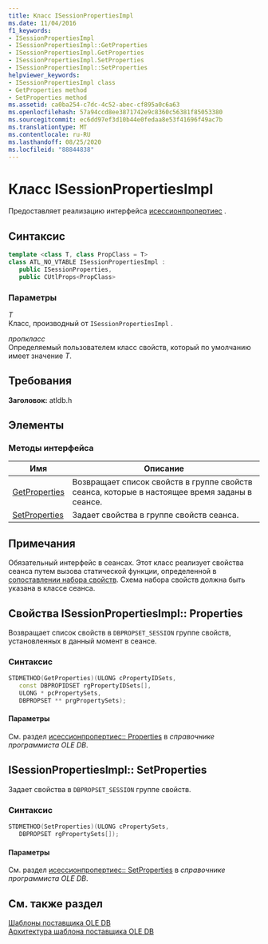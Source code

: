 ```yaml
---
title: Класс ISessionPropertiesImpl
ms.date: 11/04/2016
f1_keywords:
- ISessionPropertiesImpl
- ISessionPropertiesImpl::GetProperties
- ISessionPropertiesImpl.GetProperties
- ISessionPropertiesImpl.SetProperties
- ISessionPropertiesImpl::SetProperties
helpviewer_keywords:
- ISessionPropertiesImpl class
- GetProperties method
- SetProperties method
ms.assetid: ca0ba254-c7dc-4c52-abec-cf895a0c6a63
ms.openlocfilehash: 57a94ccd8ee3871742e9c8360c56381f85053380
ms.sourcegitcommit: ec6dd97ef3d10b44e0fedaa8e53f41696f49ac7b
ms.translationtype: MT
ms.contentlocale: ru-RU
ms.lasthandoff: 08/25/2020
ms.locfileid: "88844838"
---
```

# <a name="isessionpropertiesimpl-class"></a>Класс ISessionPropertiesImpl

Предоставляет реализацию интерфейса [исессионпропертиес](/previous-versions/windows/desktop/ms713721(v=vs.85)) .

## <a name="syntax"></a>Синтаксис

```cpp
template <class T, class PropClass = T>
class ATL_NO_VTABLE ISessionPropertiesImpl :
   public ISessionProperties,
   public CUtlProps<PropClass>
```

### <a name="parameters"></a>Параметры

*T*<br/>
Класс, производный от `ISessionPropertiesImpl` .

*пропкласс*<br/>
Определяемый пользователем класс свойств, который по умолчанию имеет значение *T*.

## <a name="requirements"></a>Требования

**Заголовок:** atldb.h

## <a name="members"></a>Элементы

### <a name="interface-methods"></a>Методы интерфейса

| Имя | Описание |
|-|-|
|[GetProperties](#getproperties)|Возвращает список свойств в группе свойств сеанса, которые в настоящее время заданы в сеансе.|
|[SetProperties](#setproperties)|Задает свойства в группе свойств сеанса.|

## <a name="remarks"></a>Примечания

Обязательный интерфейс в сеансах. Этот класс реализует свойства сеанса путем вызова статической функции, определенной в [сопоставлении набора свойств](../../data/oledb/begin-propset-map.md). Схема набора свойств должна быть указана в классе сеанса.

## <a name="isessionpropertiesimplgetproperties"></a><a name="getproperties"></a> Свойства ISessionPropertiesImpl:: Properties

Возвращает список свойств в `DBPROPSET_SESSION` группе свойств, установленных в данный момент в сеансе.

### <a name="syntax"></a>Синтаксис

```cpp
STDMETHOD(GetProperties)(ULONG cPropertyIDSets,
   const DBPROPIDSET rgPropertyIDSets[],
   ULONG * pcPropertySets,
   DBPROPSET ** prgPropertySets);
```

#### <a name="parameters"></a>Параметры

См. раздел [исессионпропертиес:: Properties](/previous-versions/windows/desktop/ms723643(v=vs.85)) в *справочнике программиста OLE DB*.

## <a name="isessionpropertiesimplsetproperties"></a><a name="setproperties"></a> ISessionPropertiesImpl:: SetProperties

Задает свойства в `DBPROPSET_SESSION` группе свойств.

### <a name="syntax"></a>Синтаксис

```cpp
STDMETHOD(SetProperties)(ULONG cPropertySets,
   DBPROPSET rgPropertySets[]);
```

#### <a name="parameters"></a>Параметры

См. раздел [исессионпропертиес:: SetProperties](/previous-versions/windows/desktop/ms714405(v=vs.85)) в *справочнике программиста OLE DB*.

## <a name="see-also"></a>См. также раздел

[Шаблоны поставщика OLE DB](../../data/oledb/ole-db-provider-templates-cpp.md)<br/>
[Архитектура шаблона поставщика OLE DB](../../data/oledb/ole-db-provider-template-architecture.md)
